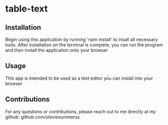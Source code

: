 # table-text

## Installation
Begin using this application by running 'npm install' to insall all necessary tools. After installation on the terminal is complete, you can run the program and then install the application onto your browser

## Usage

This app is intended to be used as a text editor you can install into your browser

## Contributions

For any questions or contributions, please reach out to me directly at my github:
github.com/steviesummerss